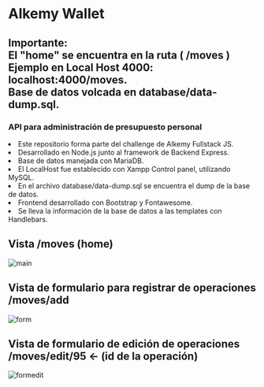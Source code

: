 # Alkemy Wallet
<h2> Importante: <br> El "home" se encuentra en la ruta ( /moves ) <br>
Ejemplo en Local Host 4000: localhost:4000/moves.  <br>
Base de datos volcada en database/data-dump.sql. </h2>

<div> <h3> API para administración de presupuesto personal </h3> 
  <li> Este repositorio forma parte del challenge de Alkemy Fullstack JS. </li>
  <li> Desarrollado en Node.js junto al framework de Backend Express. </li>
  <li> Base de datos manejada con MariaDB. </li>
  <li> El LocalHost fue establecido con Xampp Control panel, utilizando MySQL. </li>
  <li> En el archivo database/data-dump.sql se encuentra el dump de la base de datos.</li>
  <li> Frontend desarrollado con Bootstrap y Fontawesome. </li>
  <li> Se lleva la información de la base de datos a las templates con Handlebars. </li>
 </div>
<h2> Vista /moves (home) </h2>

![main](https://user-images.githubusercontent.com/91494874/155935157-7cdbca72-d240-457c-a9cb-f271430e7e4e.jpg)


<h2> Vista de formulario para registrar de operaciones /moves/add </h2>

![form](https://user-images.githubusercontent.com/91494874/156025335-bc22da10-8e5b-48b4-866c-92a221765b19.jpg)

<h2> Vista de formulario de edición de operaciones /moves/edit/95 <- (id de la operación) </h2>

![formedit](https://user-images.githubusercontent.com/91494874/156026624-073a1fc9-5acb-44dc-ac17-d3c1958f7ca3.jpg)

